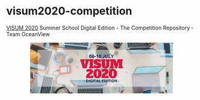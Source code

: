 # visum2020-competition
[VISUM 2020](http://visum.inesctec.pt) Summer School Digital Edition - The Competition Repository - Team OceanView

<p align="center">
  <img src='materials/banner_digital edition.png', width="75%">
</p>

